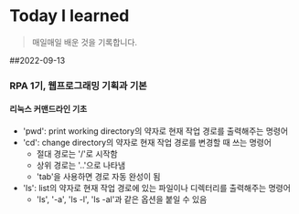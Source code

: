 # Today I learned
> 매일매일 배운 것을 기록합니다.

##2022-09-13
### RPA 1기, 웹프로그래밍 기획과 기본
#### 리눅스 커맨드라인 기초
- 'pwd': print working directory의 약자로 현재 작업 경로를 출력해주는 명령어
- 'cd': change directory의 약자로 현재 작업 경로를 변경할 때 쓰는 명령어
  - 절대 경로는 '/'로 시작함
  - 상위 경로는 '..'으로 나타냄
  - 'tab'을 사용하면 경로 자동 완성이 됨
- 'ls': list의 약자로 현재 작업 경로에 있는 파일이나 디렉터리를 출력해주는 명령어
  - 'ls', '-a', 'ls -l', 'ls -al'과 같은 옵션을 붙일 수 있음


